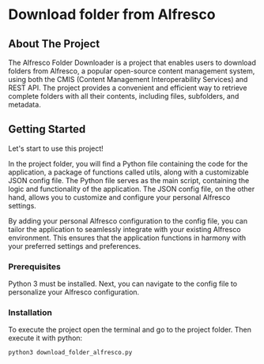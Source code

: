 # Download folder from Alfresco

## About The Project

The Alfresco Folder Downloader is a project that enables users to download folders from Alfresco, a popular open-source content management system, using both the CMIS (Content Management Interoperability Services) and REST API. The project provides a convenient and efficient way to retrieve complete folders with all their contents, including files, subfolders, and metadata.

## Getting Started

Let's start to use this project!

In the project folder, you will find a Python file containing the code for the application, a package of functions called utils, along with a customizable JSON config file. The Python file serves as the main script, containing the logic and functionality of the application. The JSON config file, on the other hand, allows you to customize and configure your personal Alfresco settings.

By adding your personal Alfresco configuration to the config file, you can tailor the application to seamlessly integrate with your existing Alfresco environment. This ensures that the application functions in harmony with your preferred settings and preferences.

### Prerequisites

Python 3 must be installed. Next, you can navigate to the config file to personalize your Alfresco configuration.

### Installation

To execute the project open the terminal and go to the project folder. Then execute it with python:

```sh
python3 download_folder_alfresco.py
```
